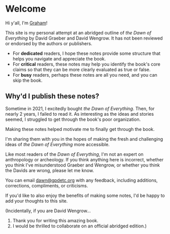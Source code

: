 # Welcome

Hi y'all, I'm [Graham](https://gpdetc.org/about)!

This site is my personal attempt at an abridged outline of *the Dawn of Everything* by David Graeber and David Wengrow.
It has not been reviewed or endorsed by the authors or publishers.

- For **dedicated** readers, I hope these notes provide some structure that helps you navigate and appreciate the book.
- For **critical** readers, these notes may help you identify the book's core claims so that they can be more clearly evaluated as true or false.
- For **busy** readers, perhaps these notes are all you need, and you can skip the book.

## Why'd I publish these notes?

Sometime in 2021, I excitedly bought *the Dawn of Everything*.
Then, for nearly 2 years, I failed to read it.
As interesting as the ideas and stories seemed, I struggled to get through the book's poor organization.

Making these notes helped motivate me to finally get through the book.

I'm sharing them with you in the hopes of making the fresh and challenging ideas of *the Dawn of Everything* more accessible.

Like most readers of the *Dawn of Everything*, I'm not an expert on anthropology or archeology.
If you think anything here is incorrect, whether you think I've misunderstood Graeber and Wengrow, or whether you think the Davids are wrong, please let me know.

You can email <dawn@gpdetc.org> with any feedback, including additions, corrections, compliments, or criticisms.

If you'd like to also enjoy the benefits of making some notes,
I'd be happy to add your thoughts to this site.

(Incidentally, if you are David Wengrow...

1. Thank you for writing this amazing book.
1. I would be thrilled to collaborate on an official abridged edition.)
